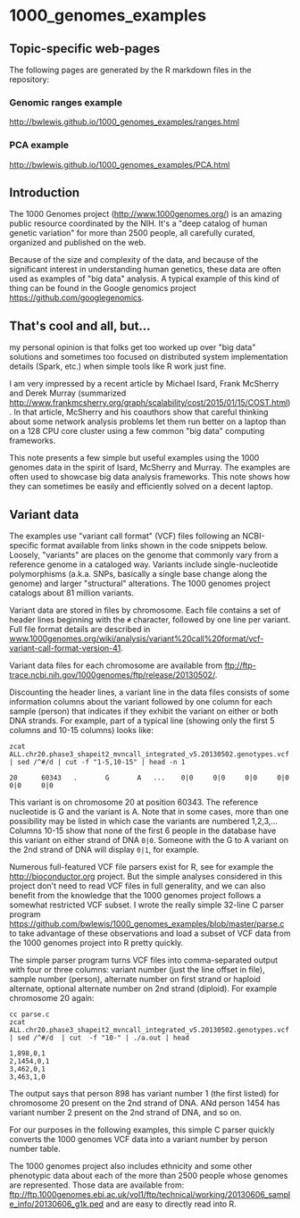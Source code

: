 # 1000_genomes_examples


## Topic-specific web-pages

The following pages are generated by the R markdown files in the repository:

### Genomic ranges example
http://bwlewis.github.io/1000_genomes_examples/ranges.html

### PCA example
http://bwlewis.github.io/1000_genomes_examples/PCA.html


## Introduction


The 1000 Genomes project (http://www.1000genomes.org/) is an amazing public
resource coordinated by the NIH. It's a "deep catalog of human genetic
variation" for more than 2500 people, all carefully curated, organized and
published on the web.

Because of the size and complexity of the data, and because of the significant
interest in understanding human genetics, these data are often used as examples
of "big data" analysis. A typical example of this kind of thing can be found
in the Google genomics project https://github.com/googlegenomics.

## That's cool and all, but...

my personal opinion is that folks get too worked up over "big data" solutions
and sometimes too focused on distributed system implementation details (Spark,
etc.) when simple tools like R work just fine.

I am very impressed by a recent article by Michael Isard, Frank McSherry and
Derek Murray (summarized 
http://www.frankmcsherry.org/graph/scalability/cost/2015/01/15/COST.html).  In
that article, McSherry and his coauthors show that careful thinking about some
network analysis problems let them run better on a laptop than on a 128 CPU
core cluster using a few common "big data" computing frameworks.

This note presents a few simple but useful examples using the 1000 genomes data
in the spirit of Isard, McSherry and Murray. The examples are often used to
showcase big data analysis frameworks. This note shows how they can sometimes
be easily and efficiently solved on a decent laptop.

## Variant data

The examples use "variant call format" (VCF) files following an NCBI-specific
format available from links shown in the code snippets below. Loosely,
"variants" are places on the genome that commonly vary from a reference genome in a
cataloged way. Variants include single-nucleotide polymorphisms (a.k.a. SNPs,
basically a single base change along the genome) and larger "structural"
alterations. The 1000 genomes project catalogs about 81 million variants.

Variant data are stored in files by chromosome. Each file contains a set of
header lines beginning with the `#` character, followed by one line per
variant. 
Full file format details are described in
www.1000genomes.org/wiki/analysis/variant%20call%20format/vcf-variant-call-format-version-41.

Variant data files for each chromosome are available from
ftp://ftp-trace.ncbi.nih.gov/1000genomes/ftp/release/20130502/.

Discounting the header lines, a variant line in the data files consists of some
information columns about the variant followed by one column for each sample
(person) that indicates if they exhibit the variant on either or both
DNA strands. For example, part of a typical line (showing only the first 5
columns and 10-15 columns) looks like:

```
zcat ALL.chr20.phase3_shapeit2_mvncall_integrated_v5.20130502.genotypes.vcf.gz | sed /^#/d | cut -f "1-5,10-15" | head -n 1

20      60343   .       G       A   ...    0|0     0|0     0|0     0|0     0|0     0|0
```
This variant is on chromosome 20 at position 60343. The reference nucleotide is G and
the variant is A. Note that in some cases, more than one possibility may be listed
in which case the variants are numbered 1,2,3,...
Columns 10-15 show that none of the first 6 people in the database
have this variant on either strand of DNA `0|0`. Someone with the G to A variant
on the 2nd strand of DNA will display `0|1`, for example.

Numerous full-featured VCF file parsers exist for R, see for example 
the http://bioconductor.org project. But the simple
analyses considered in this project don't need to read VCF files in full
generality, and we can also benefit from the knowledge that the 1000 genomes
project follows a somewhat restricted VCF subset. I wrote the really simple
32-line C parser program
https://github.com/bwlewis/1000_genomes_examples/blob/master/parse.c to take
advantage of these observations and load a subset of VCF data from the 1000
genomes project into R pretty quickly.

The simple parser program turns VCF files into comma-separated output with four
or three columns: variant number (just the line offset in file), sample number
(person), alternate number on first strand or haploid alternate, optional
alternate number on 2nd strand (diploid). For example chromosome 20 again:
```
cc parse.c
zcat ALL.chr20.phase3_shapeit2_mvncall_integrated_v5.20130502.genotypes.vcf.gz  | sed /^#/d  | cut  -f "10-" | ./a.out | head

1,898,0,1
2,1454,0,1
3,462,0,1
3,463,1,0
```
The output says that person 898 has variant number 1 (the first listed) for
chromosome 20 present on the 2nd strand of DNA. ANd person 1454 has variant
number 2 present on the 2nd strand of DNA, and so on.

For our purposes in the following examples, this simple C parser quickly
converts the 1000 genomes VCF data into a variant number by person number
table.

The 1000 genomes project also includes ethnicity and some other phenotypic data
about each of the more than 2500 people whose genomes are represented.
Those data are available from:
ftp://ftp.1000genomes.ebi.ac.uk/vol1/ftp/technical/working/20130606_sample_info/20130606_g1k.ped
and are easy to directly read into R.
